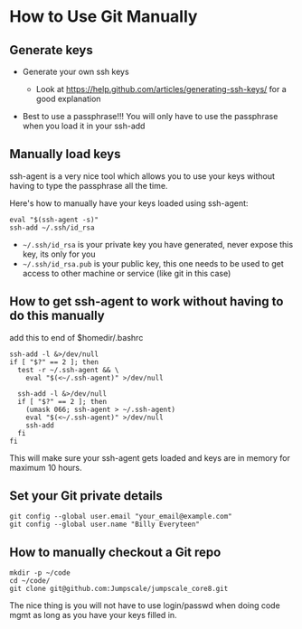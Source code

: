 # How to Use Git Manually

## Generate keys

- Generate your own ssh keys

  - Look at <https://help.github.com/articles/generating-ssh-keys/> for a good explanation

- Best to use a passphrase!!! You will only have to use the passphrase when you load it in your ssh-add

## Manually load keys

ssh-agent is a very nice tool which allows you to use your keys without having to type the passphrase all the time.

Here's how to manually have your keys loaded using ssh-agent:

```
eval "$(ssh-agent -s)"
ssh-add ~/.ssh/id_rsa
```

- `~/.ssh/id_rsa` is your private key you have generated, never expose this key, its only for you
- `~/.ssh/id_rsa.pub` is your public key, this one needs to be used to get access to other machine or service (like git in this case)

## How to get ssh-agent to work without having to do this manually

add this to end of $homedir/.bashrc

```
ssh-add -l &>/dev/null
if [ "$?" == 2 ]; then
  test -r ~/.ssh-agent && \
    eval "$(<~/.ssh-agent)" >/dev/null

  ssh-add -l &>/dev/null
  if [ "$?" == 2 ]; then
    (umask 066; ssh-agent > ~/.ssh-agent)
    eval "$(<~/.ssh-agent)" >/dev/null
    ssh-add
  fi
fi
```

This will make sure your ssh-agent gets loaded and keys are in memory for maximum 10 hours.

## Set your Git private details

```
git config --global user.email "your_email@example.com"
git config --global user.name "Billy Everyteen"
```

## How to manually checkout a Git repo

```
mkdir -p ~/code
cd ~/code/
git clone git@github.com:Jumpscale/jumpscale_core8.git
```

The nice thing is you will not have to use login/passwd when doing code mgmt as long as you have your keys filled in.
